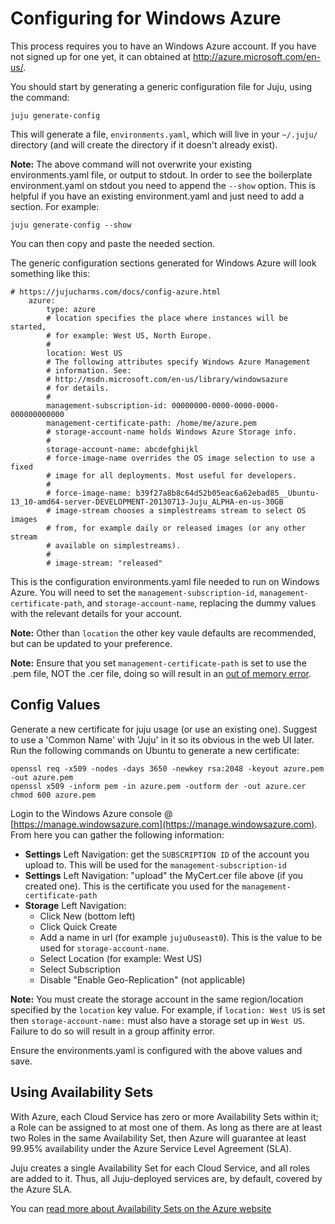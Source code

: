 # Configuring for Windows Azure

This process requires you to have an Windows Azure account. If you have not
signed up for one yet, it can obtained at http://azure.microsoft.com/en-us/.

You should start by generating a generic configuration file for Juju, using the
command:

    juju generate-config

This will generate a file, `environments.yaml`, which will live in your
`~/.juju/` directory (and will create the directory if it doesn't already
exist).

**Note:** The above command will not overwrite your existing environments.yaml
file, or output to stdout. In order to see the boilerplate environment.yaml on
stdout you need to append the `--show` option. This is helpful if you have an
existing environment.yaml and just need to add a section. For example:

    juju generate-config --show

You can then copy and paste the needed section.

The generic configuration sections generated for Windows Azure will look
something like this:

    # https://jujucharms.com/docs/config-azure.html
        azure:
            type: azure
            # location specifies the place where instances will be started,
            # for example: West US, North Europe.
            #
            location: West US
            # The following attributes specify Windows Azure Management
            # information. See:
            # http://msdn.microsoft.com/en-us/library/windowsazure
            # for details.
            #
            management-subscription-id: 00000000-0000-0000-0000-000000000000
            management-certificate-path: /home/me/azure.pem
            # storage-account-name holds Windows Azure Storage info.
            #
            storage-account-name: abcdefghijkl
            # force-image-name overrides the OS image selection to use a fixed
            # image for all deployments. Most useful for developers.
            #
            # force-image-name: b39f27a8b8c64d52b05eac6a62ebad85__Ubuntu-13_10-amd64-server-DEVELOPMENT-20130713-Juju_ALPHA-en-us-30GB
            # image-stream chooses a simplestreams stream to select OS images
            # from, for example daily or released images (or any other stream
            # available on simplestreams).
            #
            # image-stream: "released"

This is the configuration environments.yaml file needed to run on Windows Azure.
You will need to set the `management-subscription-id`,
`management-certificate-path`, and `storage-account-name`, replacing the dummy
values with the relevant details for your account.

**Note:** Other than `location` the other key vaule defaults are recommended,
but can be updated to your preference.

**Note:** Ensure that you set `management-certificate-path` is set to use the
.pem file, NOT the .cer file, doing so will result in an
[out of memory error](https://bugs.launchpad.net/ubuntu/+source/juju-core/+bug/1250007).

## Config Values

Generate a new certificate for juju usage (or use an existing one). Suggest to
use a 'Common Name' with 'Juju' in it so its obvious in the web UI later. Run
the following commands on Ubuntu to generate a new certificate:

    openssl req -x509 -nodes -days 3650 -newkey rsa:2048 -keyout azure.pem -out azure.pem
    openssl x509 -inform pem -in azure.pem -outform der -out azure.cer
    chmod 600 azure.pem

Login to the Windows Azure console @
[https://manage.windowsazure.com](https://manage.windowsazure.com). From here
you can gather the following information:

- **Settings** Left Navigation: get the `SUBSCRIPTION ID` of the account you upload to. This will be used for the `management-subscription-id`
- **Settings** Left Navigation: "upload" the MyCert.cer file above (if you created one). This is the certificate you used for the `management-certificate-path`
- **Storage** Left Navigation:
  - Click New (bottom left)
  - Click Quick Create
  - Add a name in url (for example `juju0useast0`). This is the value to be used for `storage-account-name`.
  - Select Location (for example: West US)
  - Select Subscription
  - Disable "Enable Geo-Replication" (not applicable)

**Note:** You must create the storage account in the same region/location
specified by the `location` key value. For example, if `location: West US` is
set then `storage-account-name:` must also have a storage set up in `West US`.
Failure to do so will result in a group affinity error.

Ensure the environments.yaml is configured with the above values and save.

## Using Availability Sets

With Azure, each Cloud Service has zero or more Availability Sets within it; 
a Role can be assigned to at most one of them. As long as there are at least two
Roles in the same Availability Set, then Azure will guarantee at least
99.95% availability under the Azure Service Level Agreement (SLA).

Juju creates a single Availability Set for each Cloud Service, and all roles
are added to it. Thus, all Juju-deployed services are, by default, covered
by the Azure SLA.

You can [read more about Availability Sets on the Azure website](http://azure.microsoft.com/en-gb/documentation/articles/virtual-machines-manage-availability/)
